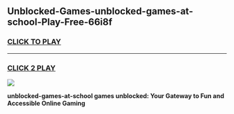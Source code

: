 
## Unblocked-Games-unblocked-games-at-school-Play-Free-66i8f
<h3>
<a href="https://premium76.site?title=unblocked-games-at-school&ref=23A">CLICK TO PLAY</a></h3>
<hr>

<h3>
<a href="https://premium76.site?title=unblocked-games-at-school&ref=23A">CLICK 2 PLAY</a>
  
</h3>

<a href="https://premium76.site?title=unblocked-games-at-school&ref=23A"><img src="https://clearcache.store/games.png"></a>


**unblocked-games-at-school games unblocked: Your Gateway to Fun and Accessible Online Gaming**
